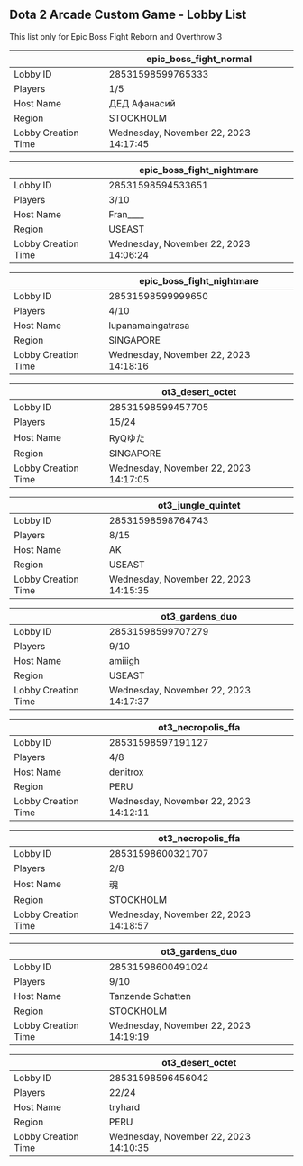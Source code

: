 ## Dota 2 Arcade Custom Game - Lobby List

This list only for Epic Boss Fight Reborn and Overthrow 3

|  | epic_boss_fight_normal |
| ------ | ------ |
| Lobby ID | 28531598599765333 |
| Players | 1/5 |
| Host Name | ДЕД Афанасий |
| Region | STOCKHOLM |
| Lobby Creation Time | Wednesday, November 22, 2023 14:17:45 |


|  | epic_boss_fight_nightmare |
| ------ | ------ |
| Lobby ID | 28531598594533651 |
| Players | 3/10 |
| Host Name | Fran____ |
| Region | USEAST |
| Lobby Creation Time | Wednesday, November 22, 2023 14:06:24 |


|  | epic_boss_fight_nightmare |
| ------ | ------ |
| Lobby ID | 28531598599999650 |
| Players | 4/10 |
| Host Name | lupanamaingatrasa |
| Region | SINGAPORE |
| Lobby Creation Time | Wednesday, November 22, 2023 14:18:16 |


|  | ot3_desert_octet |
| ------ | ------ |
| Lobby ID | 28531598599457705 |
| Players | 15/24 |
| Host Name | RyQゆた |
| Region | SINGAPORE |
| Lobby Creation Time | Wednesday, November 22, 2023 14:17:05 |


|  | ot3_jungle_quintet |
| ------ | ------ |
| Lobby ID | 28531598598764743 |
| Players | 8/15 |
| Host Name | AK |
| Region | USEAST |
| Lobby Creation Time | Wednesday, November 22, 2023 14:15:35 |


|  | ot3_gardens_duo |
| ------ | ------ |
| Lobby ID | 28531598599707279 |
| Players | 9/10 |
| Host Name | amiiigh |
| Region | USEAST |
| Lobby Creation Time | Wednesday, November 22, 2023 14:17:37 |


|  | ot3_necropolis_ffa |
| ------ | ------ |
| Lobby ID | 28531598597191127 |
| Players | 4/8 |
| Host Name | denitrox |
| Region | PERU |
| Lobby Creation Time | Wednesday, November 22, 2023 14:12:11 |


|  | ot3_necropolis_ffa |
| ------ | ------ |
| Lobby ID | 28531598600321707 |
| Players | 2/8 |
| Host Name | 魂 |
| Region | STOCKHOLM |
| Lobby Creation Time | Wednesday, November 22, 2023 14:18:57 |


|  | ot3_gardens_duo |
| ------ | ------ |
| Lobby ID | 28531598600491024 |
| Players | 9/10 |
| Host Name | Tanzende Schatten |
| Region | STOCKHOLM |
| Lobby Creation Time | Wednesday, November 22, 2023 14:19:19 |


|  | ot3_desert_octet |
| ------ | ------ |
| Lobby ID | 28531598596456042 |
| Players | 22/24 |
| Host Name | tryhard |
| Region | PERU |
| Lobby Creation Time | Wednesday, November 22, 2023 14:10:35 |


